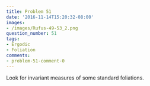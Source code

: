 ```yaml
---
title: Problem 51
date: '2016-11-14T15:20:32-08:00'
images:
- /images/Rufus-49-53_2.png
question_number: 51
tags:
- Ergodic
- Foliation
comments:
- problem-51-comment-0
---
```

Look for invariant measures of some standard foliations.

